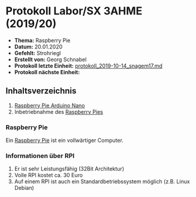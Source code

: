 # Protokoll Labor/SX 3AHME (2019/20)

* **Thema:** Raspberry Pie
* **Datum:** 20.01.2020
* **Gefehlt:** Strohriegl
* **Erstellt von:** Georg Schnabel
* **Protokoll letzte Einheit:** [protokoll_2019-10-14_snagem17.md](https://github.com/HTLMechatronics/m17-3ahme-la1-sx/blob/snagem17/protokolle/protokoll_2019-10-14_snagem17.md)
* **Protokoll nächste Einheit:**

## Inhaltsverzeichnis
1. [Raspberry Pie](https://de.wikipedia.org/wiki/Raspberry_Pi),[Arduino Nano](http://www.geeetech.com/wiki/index.php/Arduino_Nano)
2. Inbetriebnahme des [Raspberry Pies](https://de.wikipedia.org/wiki/Raspberry_Pi)


### Raspberry Pie
Ein [Raspberry Pie](https://de.wikipedia.org/wiki/Raspberry_Pi) ist ein vollwärtiger Computer.

### Informationen über RPI
1. Er ist sehr Leistungsfähig (32Bit Architektur)
2. Volle RPI kostet ca. 30 Euro
3. Auf einem RPI ist auch ein Standardbetriebssystem möglich (z.B. Linux Debian)
